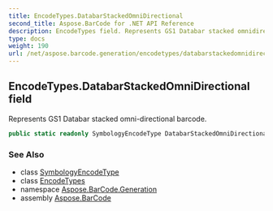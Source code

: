 ```yaml
---
title: EncodeTypes.DatabarStackedOmniDirectional
second_title: Aspose.BarCode for .NET API Reference
description: EncodeTypes field. Represents GS1 Databar stacked omnidirectional barcode
type: docs
weight: 190
url: /net/aspose.barcode.generation/encodetypes/databarstackedomnidirectional/
---
```

## EncodeTypes.DatabarStackedOmniDirectional field

Represents GS1 Databar stacked omni-directional barcode.

```csharp
public static readonly SymbologyEncodeType DatabarStackedOmniDirectional;
```

### See Also

* class [SymbologyEncodeType](../../symbologyencodetype/)
* class [EncodeTypes](../)
* namespace [Aspose.BarCode.Generation](../../../aspose.barcode.generation/)
* assembly [Aspose.BarCode](../../../)


